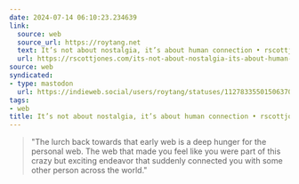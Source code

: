 ```yaml
---
date: 2024-07-14 06:10:23.234639
link:
  source: web
  source_url: https://roytang.net
  text: It’s not about nostalgia, it’s about human connection • rscottjones
  url: https://rscottjones.com/its-not-about-nostalgia-its-about-human-connection/
source: web
syndicated:
- type: mastodon
  url: https://indieweb.social/users/roytang/statuses/112783355015063703
tags:
- web
title: It’s not about nostalgia, it’s about human connection • rscottjones
---
```


> "The lurch back towards that early web is a deep hunger for the personal web. The web that made you feel like you were part of this crazy but exciting endeavor that suddenly connected you with some other person across the world."